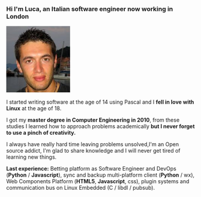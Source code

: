 ### Hi I'm Luca, an Italian software engineer now working in London

![me](img/minime.jpg "You know me")

I started writing software at the age of 14 using Pascal and I **fell in love with Linux** at the age of 18.

I got my **master degree in Computer Engineering in 2010**, from these studies I learned how to approach problems academically **but I never forget to use a pinch of creativity.**

I always have really hard time leaving problems unsolved,I'm an Open source addict, I'm glad to share knowledge and I will never get tired of learning new things.

**Last experience:** Betting platform as Software Engineer and DevOps (**Python** / **Javascript**), sync and backup multi-platform client (**Python** / wx), Web Components Platform (**HTML5**, **Javascript**, css), plugin systems and communication bus on Linux Embedded (C / libdl / pubsub). 
